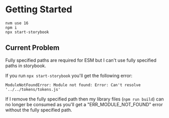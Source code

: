 # Getting Started

```console
nvm use 16
npm i
npx start-storybook
```

## Current Problem

Fully specified paths are required for ESM but I can't use fully specified paths in storybook.

If you run `npx start-storybook` you'll get the following error:

```console
ModuleNotFoundError: Module not found: Error: Can't resolve '../../tokens/tokens.js'
```

If I remove the fully specified path then my library files (`npm run build`) can no longer be consumed as you'll get a "ERR_MODULE_NOT_FOUND" error without the fully specified path.
